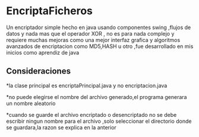 EncriptaFicheros
================

Un encriptador simple hecho en java usando componentes swing ,flujos de datos y nada mas que el operador XOR , no es
para nada complejo y requiere muchas mejoras como una mejor interfaz grafica y algoritmos avanzados de encriptacion
como MD5,HASH u otro ,fue desarrollado en mis inicios como aprendiz de java

Consideraciones
---------------
*la clase principal es encriptaPrincipal.java y no encriptacion.java

*no puede elegirse el nombre del archivo generado,el programa generara un nombre aleatorio

*cuando se guarde el archivo encriptado o desencriptado no se debe escribir ningun nombre para el archivo ,solo 
 seleccionar el directorio donde se guardara,la razon se explica en la anterior

